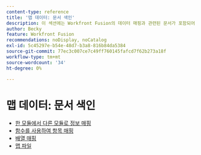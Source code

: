 ```yaml
---
content-type: reference
title: '맵 데이터: 문서 색인'
description: 이 섹션에는 Workfront Fusion의 데이터 매핑과 관련된 문서가 포함되어 있습니다.
author: Becky
feature: Workfront Fusion
recommendations: noDisplay, noCatalog
exl-id: 5c45297e-b54e-48d7-b3a8-816b84da5384
source-git-commit: 77ec3c007ce7c49ff760145fafcd7f62b273a18f
workflow-type: tm+mt
source-wordcount: '34'
ht-degree: 0%

---
```


# 맵 데이터: 문서 색인

* [한 모듈에서 다른 모듈로 정보 매핑](/help/workfront-fusion/create-scenarios/map-data/map-data-from-one-to-another.md)
* [함수를 사용하여 항목 매핑](/help/workfront-fusion/create-scenarios/map-data/map-using-functions.md)
* [배열 매핑](/help/workfront-fusion/create-scenarios/map-data/map-an-array.md)
* [맵 파일](/help/workfront-fusion/create-scenarios/map-data/map-files.md)

